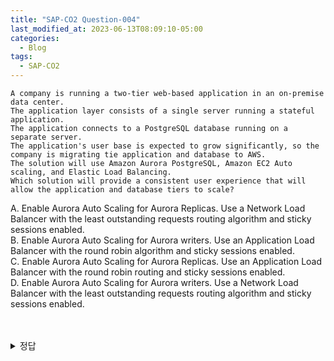 ```yaml
---
title: "SAP-CO2 Question-004"
last_modified_at: 2023-06-13T08:09:10-05:00
categories:
  - Blog
tags:
  - SAP-CO2
---
```


```
A company is running a two-tier web-based application in an on-premise data center.
The application layer consists of a single server running a stateful application.
The application connects to a PostgreSQL database running on a separate server.
The application's user base is expected to grow significantly, so the company is migrating tie application and database to AWS.
The solution will use Amazon Aurora PostgreSQL, Amazon EC2 Auto scaling, and Elastic Load Balancing.
Which solution will provide a consistent user experience that will allow the application and database tiers to scale?
```

A. Enable Aurora Auto Scaling for Aurora Replicas. Use a Network Load Balancer with the least outstanding requests routing algorithm and sticky sessions enabled.  
B. Enable Aurora Auto Scaling for Aurora writers. Use an Application Load Balancer with the round robin algorithm and sticky sessions enabled.  
C. Enable Aurora Auto Scaling for Aurora Replicas. Use an Application Load Balancer with the round robin routing and sticky sessions enabled.  
D. Enable Aurora Auto Scaling for Aurora writers. Use a Network Load Balancer with the least outstanding requests routing algorithm and sticky sessions enabled.\
<br/><br/>
<details>
  <summary>정답</summary>
  C<br/>
  어플리케이션 서버와 데이터베이스 모두 Scaling 대상이 되어야 하며, 데이터베이스는 Autora Auto Scaling 방식을 (DB서버간 Replica 방식 적용), 어플리케이션의 경우 Network Load Balancer 적용      
</deatils>
